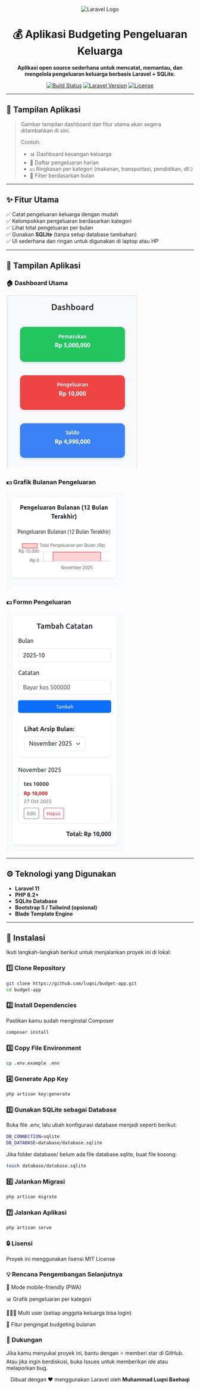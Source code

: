 <p align="center">
  <img src="https://raw.githubusercontent.com/laravel/art/master/logo-lockup/5%20SVG/2%20CMYK/1%20Full%20Color/laravel-logolockup-cmyk-red.svg" width="250" alt="Laravel Logo">
</p>

<h1 align="center">💰 Aplikasi Budgeting Pengeluaran Keluarga</h1>

<p align="center">
  <b>Aplikasi open source sederhana untuk mencatat, memantau, dan mengelola pengeluaran keluarga berbasis Laravel + SQLite.</b>
</p>

<p align="center">
  <a href="https://github.com/laravel/framework/actions"><img src="https://github.com/laravel/framework/workflows/tests/badge.svg" alt="Build Status"></a>
  <a href="https://packagist.org/packages/laravel/framework"><img src="https://img.shields.io/packagist/v/laravel/framework" alt="Laravel Version"></a>
  <a href="https://opensource.org/licenses/MIT"><img src="https://img.shields.io/badge/license-MIT-green" alt="License"></a>
</p>

---

## 📸 Tampilan Aplikasi

> Gambar tampilan dashboard dan fitur utama akan segera ditambahkan di sini.
>
> Contoh:
>
> -   📊 Dashboard keuangan keluarga
> -   🧾 Daftar pengeluaran harian
> -   💵 Ringkasan per kategori (makanan, transportasi, pendidikan, dll.)
> -   📅 Filter berdasarkan bulan

---

## ✨ Fitur Utama

✅ Catat pengeluaran keluarga dengan mudah  
✅ Kelompokkan pengeluaran berdasarkan kategori  
✅ Lihat total pengeluaran per bulan  
✅ Gunakan **SQLite** (tanpa setup database tambahan)  
✅ UI sederhana dan ringan untuk digunakan di laptop atau HP

---

## 📸 Tampilan Aplikasi

### 🏠 Dashboard Utama

![Dashboard](https://github.com/luqni/budget-app/blob/main/screenshot/Screenshot%20from%202025-10-27%2023-57-12.png)

### 💵 Grafik Bulanan Pengeluaran

![Grafik Bulanan Pengeluaran](https://github.com/luqni/budget-app/blob/main/screenshot/Screenshot%20from%202025-10-27%2023-57-38.png)

### 💵 Formn Pengeluaran

![Form Pengeluaran](https://github.com/luqni/budget-app/blob/main/screenshot/Screenshot%20from%202025-10-27%2023-58-02.png)

---

## ⚙️ Teknologi yang Digunakan

-   **Laravel 11**
-   **PHP 8.2+**
-   **SQLite Database**
-   **Bootstrap 5 / Tailwind (opsional)**
-   **Blade Template Engine**

---

## 🚀 Instalasi

Ikuti langkah-langkah berikut untuk menjalankan proyek ini di lokal:

### 1️⃣ Clone Repository

```bash
git clone https://github.com/luqni/budget-app.git
cd budget-app
```

### 2️⃣ Install Dependencies

Pastikan kamu sudah menginstal Composer

```bash
composer install
```

### 3️⃣ Copy File Environment

```bash
cp .env.example .env
```

### 4️⃣ Generate App Key

```bash
php artisan key:generate
```

### 5️⃣ Gunakan SQLite sebagai Database

Buka file .env, lalu ubah konfigurasi database menjadi seperti berikut:

```bash
DB_CONNECTION=sqlite
DB_DATABASE=database/database.sqlite
```

Jika folder database/ belum ada file database.sqlite, buat file kosong:

```bash
touch database/database.sqlite
```

### 6️⃣ Jalankan Migrasi

```bash
php artisan migrate
```

### 7️⃣ Jalankan Aplikasi

```bash
php artisan serve
```

### 🔒 Lisensi

Proyek ini menggunakan lisensi MIT License

### 💡 Rencana Pengembangan Selanjutnya

📱 Mode mobile-friendly (PWA)

📊 Grafik pengeluaran per kategori

👨‍👩‍👧 Multi user (setiap anggota keluarga bisa login)

💬 Fitur pengingat budgeting bulanan

### 💬 Dukungan

Jika kamu menyukai proyek ini, bantu dengan ⭐️ memberi star di GitHub.
Atau jika ingin berdiskusi, buka Issues untuk memberikan ide atau melaporkan bug.

<p align="center">Dibuat dengan ❤️ menggunakan Laravel oleh <b>Muhammad Luqni Baehaqi</b></p>
